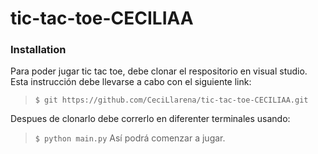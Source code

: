# tic-tac-toe-CECILIAA
### Installation

Para poder jugar tic tac toe, debe clonar el respositorio en visual studio. Esta instrucción debe llevarse a cabo con el siguiente link:  
> `$ git https://github.com/CeciLlarena/tic-tac-toe-CECILIAA.git`    

Despues de clonarlo debe correrlo en diferenter terminales usando: 
> `$ python main.py`
Así podrá comenzar a jugar.
